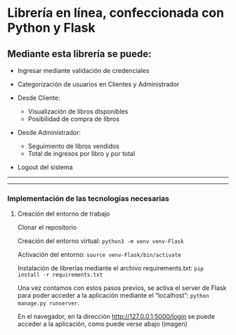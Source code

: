 # Librería en línea, confeccionada con Python y Flask

## Mediante esta librería se puede:
* Ingresar mediante validación de credenciales

* Categorización de usuarios en Clientes y Administrador

* Desde Cliente:
  * Visualización de libros disponibles
  * Posibilidad de compra de libros

* Desde Administrador:
  * Seguimiento de libros vendidos
  * Total de ingresos por libro y por total

* Logout del sistema

-----
-----

### Implementación de las tecnologías necesarias

1.	Creación del entorno de trabajo
    
    Clonar el repositorio
    
    Creación del entorno virtual: `python3 -m venv venv-Flask`
    
    Activación del entorno: `source venv-Flask/bin/activate`
    
    Instalación de librerías mediante el archivo requirements.txt: `pip install -r requirements.txt`
    
    Una vez contamos con estos pasos previos, se activa el server de Flask para poder acceder a la aplicación mediante el “localhost”: `python manage.py runserver`.
    
    En el navegador, en la dirección http://127.0.0.1:5000/login se puede acceder a la aplicación, como puede verse abajo (imagen)

